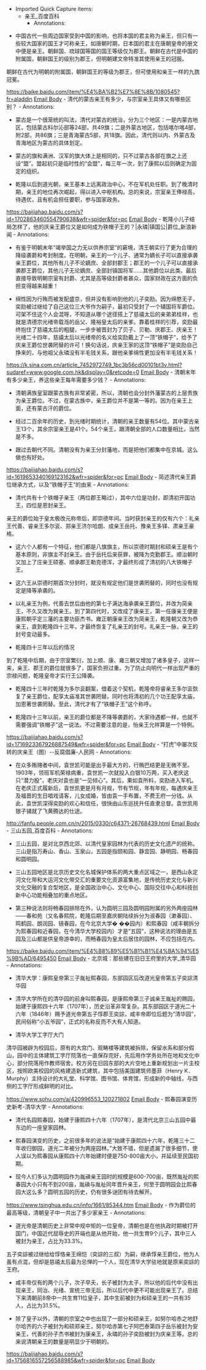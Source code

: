 - Imported Quick Capture items:
    - 亲王_百度百科
        - Annotations:

* 中国古代一些周边国家受到中国的影响，也将本国的君主称为亲王，但只有一些较大国家的国王才可称亲王，如唐朝时期，日本国的君主在唐朝皇帝的册文中便是亲王。朝鲜国、琉球国等国的国王等级仅为郡王。朝鲜在古代是中国的附属国，朝鲜国王的级别为郡王，但明朝建文帝特准其使用亲王的冠服。

朝鲜在古代为明朝的附属国，朝鲜国王的等级为郡王，但可使用和亲王一样的九旒冠冕。



https://baike.baidu.com/item/%E4%BA%B2%E7%8E%8B/1080545?fr=aladdin [Email Body](https://files.todoist.com/VSVdc-gVq9sFckaIdoEmdtF9zMbgB0raLlog8Ct7lhoJnUDPMf49BzpWbETGgmd1/by/21878347/as/file.html)
    - 清代的蒙古亲王有多少，与宗室亲王具体又有哪些区别？
        - Annotations:

* 蒙古是一个很笼统的叫法，清代对蒙古的统治，分为三个地区：一是内蒙古地区，包括蒙古科尔沁部等24部，共49旗；二是外蒙古地区，包括喀尔喀4部，附2部，共86旗；三是青海蒙古5部，共18旗。因此，清代则以内、外蒙古及青海地区为蒙古的具体划定。

* 蒙古的旗和满洲、汉军的旗大体上是相同的，只不过蒙古各部在旗之上还设“盟”。盟起初只是临时性的“会盟”，每三年一次，到了康熙以后则确定为固定的组织。

* 乾隆以后到道光朝，亲王基本上远离政治中心，不在军机处任职。到了晚清时期，亲王的地位再次崛起，得以进入中枢机构。总的来说，宗室亲王俸禄高，待遇优，且有机会担任要职，参与国家政务。



https://baijiahao.baidu.com/s?id=1702863460554790638&wfr=spider&for=pc [Email Body](https://files.todoist.com/QL71M6-rj-gzv3IHqF4pDFblE9kMzx48OH4rHRS2eQRkgBTwL3pI48om1hPGh8zJ/by/21878347/as/file.html)
    - 乾隆小儿子结局怎样了，他的庆亲王爵位又是如何成为铁帽子王的？|永璘|镇国公|爵位_新浪新闻
        - Annotations:

* 有鉴于明朝末年“竭举国之力无以供养宗室”的窘境，清王朝实行了更为合理的降级袭爵和考封制度。在明朝，亲王的一个儿子、通常为嫡长子可以直接承袭亲王爵位，其他所有儿子不论嫡庶、全部封郡王；郡王的一个儿子可以直接承袭郡王爵位，其他儿子无论嫡庶、全部封镇国将军……其他爵位以此类。最后直接导致明朝宗室有封爵、尤其是高等级封爵者甚众，国家财政在这方面的负担变得越来越重！

* 绵性因为行贿而被发配盛京，但并没有影响到他的儿子奕劻。因为绵愍无子，奕劻被过继给了自己这位三大爷作为嗣子，最初只受封了一个辅国将军爵位。可架不住这个人会混呀，不知道从哪个途径搭上了慈禧太后的亲弟弟桂祥，也就是清德宗光绪帝载湉的岳父、隆裕皇太后的亲爹。靠着桂祥的引荐，奕劻最终抱住了慈禧太后的粗腿，一步步被晋封为了贝子、贝勒、庆郡王、庆亲王！光绪二十四年，慈禧太后以光绪帝的名义给奕劻戴上了一顶“铁帽子”，给予了庆亲王爵位世袭罔替的许可！换句话说，庆亲王家的这顶“铁帽子”是奕劻自己挣来的，与他祖父永璘没有半毛钱关系，跟他亲爹绵性更加没有半毛钱关系！



https://k.sina.com.cn/article_7452972749_1bc3b56cd00101bt3v.html?sudaref=www.google.com.hk&display=0&retcode=0 [Email Body](https://files.todoist.com/89utlHsoOav1psz7iUuPqSQojI0MN7p0c_y0CsV5ccPcbL6VgjhXEqO4OgjzQaET/by/21878347/as/file.html)
    - 清朝末年有多少亲王，养这些亲王每年需要多少钱？
        - Annotations:

* 清朝满族皇室跟蒙古族有非常紧密，所以，清朝也会分封外藩蒙古的上层贵族为亲王爵位。不过，在蒙古族中，亲王爵位并不是第一等的。因为在亲王上面，还有蒙古汗的爵位。

* 经过二百余年的历史，到光绪时期统计，清朝的亲王数量有54位。其中蒙古亲王13个，其余宗室亲王是41个。54个亲王，跟清朝全部的人口数量相比，当然是不多。

* 跟过去朝代不同。清朝没有为亲王分封藩地，而是把他们都集中在京城。这么做也有好处。



https://baijiahao.baidu.com/s?id=1619653340169123162&wfr=spider&for=pc [Email Body](https://files.todoist.com/npSk8miYujAVt4SdBEJlCNd5FvEvlOjR6k4KYTtMMmu8znzkl8ecL3ua7lfg5MwX/by/21878347/as/file.html)
    - 简述清代亲王爵位继承方式，以及“铁帽子王”的由来
        - Annotations:

* 清代共有十个铁帽子亲王（两位郡王略过），其中六位是功封，即清初开国功王，四位是恩封亲王。

<!--105--><!--106--><!--107--><!--108--><!--109--><!--110--><!--111--><!--
112--><!--113-->

亲王的爵位始于皇太极改元称帝后，即崇德年间。当时获封亲王的仅有六个：礼亲王代善、睿亲王多尔衮、郑亲王济尔哈朗、成亲王岳托、豫亲王多铎、肃亲王豪格。

* 这六个人都有一个特征，他们都是八旗旗主，所以崇德时期封和硕亲王是有个基本原则，非旗主不封亲王。由于岳托后来获罪，被降为克勤郡王。顺治朝时又加上了庄亲王硕塞、顺承郡王勒克德浑，才最终形成了清初的八大铁帽子王。

* 这六王从崇德时期首次分封时，就没有规定他们是世袭罔替的，同时也没有规定是降等承袭的。

* 以礼亲王为例，代善去世后由他的第七子满达海承袭亲王爵位，并改为简亲王，不久又改为巽亲王。到了第四代时，又改成了康亲王，第一任康亲王便是康熙朝平定三藩的主要功臣杰书。雍正朝康亲王改为简亲王，乾隆朝又改为恭亲王，直到乾隆四十三年，才最终恢复了礼亲王的封号。礼亲王一脉，亲王的封号变动最多。

<!--152--><!--153-->

* 乾隆四十三年以后的情况

<!--210--><!--211--><!--212--><!--213--><!--214--><!--215--><!--216--><!--
217--><!--218-->

到了乾隆中后期，由于宗室繁衍，加上顺、康、雍三朝又增加了诸多皇子，这样一来，亲王、郡王的爵位就很多了，国家负担过重。为了防止向明代一样出现严重的宗禄问题，乾隆皇帝才实行王公降袭。

* 乾隆四十三年时乾隆为多尔衮翻案，借着这个契机，乾隆帝将睿亲王多尔衮恢复了亲王爵位，配享太庙准其世袭罔替。同时也将清初的几个功王配享太庙，加恩著世袭罔替。至此，清代才有了“铁帽子王”这个称呼。

* 乾隆四十三年以前，亲王的爵位都是不降等袭爵的，大家待遇都一样，也就不需要强调“铁帽子”这一说法。不过需要注意的是，怡亲王允祥算是一个特例。

<!--237--><!--238-->



https://baijiahao.baidu.com/s?id=1716923367926887549&wfr=spider&for=pc [Email Body](https://files.todoist.com/u9JQ7AdTFw-gdqOl1ZnpTelAJpELA0m-8Ivvuj2hx7rOexTjy-X3AEyQUzwXNu5f/by/21878347/as/file.html)
    - “打虎”中屡次反转的庆亲王（图）--反腐倡廉-人民网
        - Annotations:

* 在众多贿赂者中间，袁世凯可能是出手最大方的，行贿巴结更是无微不至。1903年，领班军机荣禄病重，袁世凯一次就投入白银10万两，买入老庆这只“潜力股”，老庆对袁也是“一见倾心”。其后，果如袁所料，奕劻进入军机。在老庆正式履新后，袁世凯更是月有月规，节有节规，年有年规，每遇庆亲王及福晋的生日唱戏请客，儿女成婚，皆由袁一手布置，不费王府一分钱。从此，袁世凯深得奕劻的欢心和信任，很快由山东巡抚升任直隶总督。袁世凯用银子铺就了飞黄腾达的仕途。



http://fanfu.people.com.cn/n/2015/0330/c64371-26768439.html [Email Body](https://files.todoist.com/EcbxQWyOgjNTzedE-WnUGsjyR6s8kE4KVidSzTsBCM46WxUJf-xy2xQMWGlZDIOM/by/21878347/as/file.html)
    - 三山五园_百度百科
        - Annotations:

* 三山五园，是对北京西北郊、以清代皇家园林为代表的历史文化遗产的统称。三山是指万寿山、香山、玉泉山，五园是指颐和园、静宜园、静明园、畅春园和圆明园。

* 三山五园地区是北京历史文化名城保护体系的两大重点区域之一，是西山永定河文化带和大运河文化带交汇的重要文化资源富集地，是传统历史文化与新兴文化交融的复合型地区，是全国政治中心、文化中心、国际交往中心和科技创新中心功能相叠加的重点地区。

* 第三种说法则将畅春园排除在外，认为圆明三园及圆明园附属的另外两座园林——春和苑（又名春熙院，乾隆后期至嘉庆朝陆续拆分为淑春园（漱春园）、鸣鹤园、朗润园、镜春园，在今北京大学� ��园内）和熙春园（咸丰朝拆分为熙春园和近春园，在今清华大学校园内）才是“五园”，这种说法的理由是五园及三山都是供皇帝游幸的，而畅春园为皇太后居住的园林，不应包括在内。



https://baike.baidu.com/item/%E4%B8%89%E5%B1%B1%E4%BA%94%E5%9B%AD/6495450 [Email Body](https://files.todoist.com/N5XVl8jiibghuuTs-oQSaPoF_DGoYYcltjW-ymp96BPLmuJYczfOGVvZJ34J9bs3/by/21878347/as/file.html)
    - 北京城：那些建在旧日王府里的大学_清华园
        - Annotations:

* 清华大学：康熙皇帝第三子胤祉熙春园，东部园区后改道光皇帝第五子奕誴清华园

* 清华大学所在的清华园的前身叫熙春园，是康熙帝第三子诚亲王胤祉的赐园，始建于康熙四十六年（1707年），历史沿革非常复杂。其东部园区于道光二十六年（1846年）赐予道光帝第五子惇郡王奕誴，咸丰帝即位后题为“清华园”，民间俗称“小五爷园”，正式的名称反而不大有人知道。

* 清华大学工字厅大门

清华园被辟为校园后，原有的大宫门、观畴楼等建筑被拆除，保留水系和部分假山，园中的主体建筑工字厅院落也一直保存完好，先后用作学务处所在地和文化中心，部分院落用作教师宿舍。校方另在旧园东部的大片空地上重新规划出一片主校区，按照欧美校园的风格建造新式建筑，其中包括美国建筑师墨菲（Henry
K．Murphy）主持设计的大礼堂、科学馆、图书馆、体育馆，形成新的中轴线，与西侧的工字厅形成鲜明的对比。



https://www.sohu.com/a/420996553_120271802 [Email Body](https://files.todoist.com/pLCZDuWyhOz-HA3rep2e0oDzIeq1q_g-xXCT59wcElnSxLU1oQmOvVXUpGPWb71j/by/21878347/as/file.html)
    - 熙春园演变历史新考-清华大学
        - Annotations:

* 清代名园熙春园，始建于康熙四十六年（1707年），是清代北京三山五园中最东边的一座皇家园林。

* 熙春园演变的历史，之前很多年的说法是“始建于康熙四十六年，乾隆三十二年收归御园，道光二年被分为两座园林。”大致不错，但是遗漏了很多细节，使人误以为熙春园从康熙四十六年始建时便是750-800亩大小，并延续至民国初期。

* 现今人们多认为圆明园作为胤禛亲王园时的规模是600-700亩，既然胤祉的熙春园大小只有不到200亩，胤禛与胤祉同年晋升亲王，何至于圆明园会比熙春园大这么多？圆明五园的历史，仍有很多谜团有待去解开。



https://www.tsinghua.edu.cn/info/1661/85344.htm [Email Body](https://files.todoist.com/6vBBSJFTDgy5DqljWEW_0BdDsAHec_3d0PovDvGD4VcpoeqdGTHs-R7YaVSxd-8H/by/21878347/as/file.html)
    - 作为爵位的最高等级，清朝皇子中一共出了多少家亲王
        - Annotations:

* 道光帝是清朝历史上非常中规中矩的一位皇帝，清朝也是在他执政时期被打开国门，中国近代屈辱史的开端也是从他开始，他一共生育9个儿子，其中三人被封为亲王，占比为33.3%。

<!--478--><!--479--><!--480--><!--481--><!--482--><!--483--><!--484--><!--
485--><!--486-->

五子奕誴被过继给给惇恪亲王绵恺（奕誴的三叔）为嗣，继承惇亲王爵位，他为人虽有点混，但却是慈禧太后最为忌惮的一个人，现在清华大学驻地就是原来奕誴的王府。

* 咸丰帝仅有的两个儿子，次子早夭，长子被封为太子，所以他的后代中没有出现亲王，同治、光绪、宣统三帝无后，所以后代中更不可能出现亲王了。总结下来清朝前8帝中一共生育11位皇子，其中生前被封为和硕亲王的一共有35人，占比为31.5%。

* 除了皇子以外，清朝的宗室之中也出现了一部分和硕亲王，如努尔哈赤之地舒尔哈齐的六子被封为和硕郑亲王，努尔哈赤第七子阿巴泰第四子岳乐被封为安亲王，代善的孙子杰书被封为康亲王，永璘的孙子奕劻被封为庆亲王等。总的来说清朝亲王的数量是明显少于明朝的。



https://baijiahao.baidu.com/s?id=1756816557256588985&wfr=spider&for=pc [Email Body](https://files.todoist.com/Bi0JKz2Z0qZSueJmF9Ox_g1PeGojV0GChiWV2WcOJmitgQdbCHlIxXnHIFcUXTwt/by/21878347/as/file.html)
